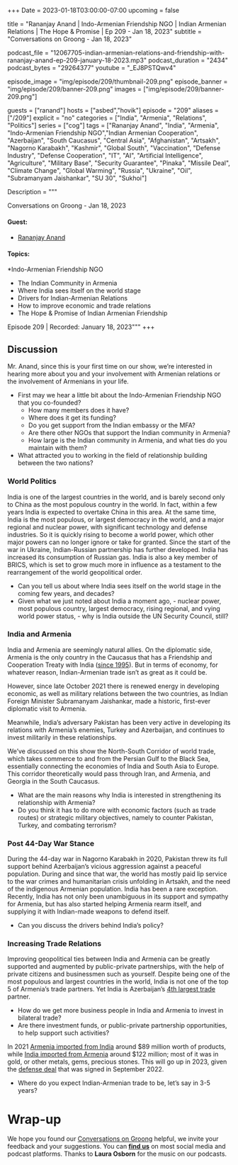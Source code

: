 +++
Date = 2023-01-18T03:00:00-07:00
upcoming = false

title = "Rananjay Anand | Indo-Armenian Friendship NGO | Indian Armenian Relations | The Hope & Promise | Ep 209 - Jan 18, 2023"
subtitle = "Conversations on Groong - Jan 18, 2023"

podcast_file = "12067705-indian-armenian-relations-and-friendship-with-rananjay-anand-ep-209-january-18-2023.mp3"
podcast_duration = "2434"
podcast_bytes = "29264377"
youtube = "_EJ8PSTQwv4"

episode_image = "img/episode/209/thumbnail-209.png"
episode_banner = "img/episode/209/banner-209.png"
images = ["img/episode/209/banner-209.png"]

guests = ["ranand"]
hosts = ["asbed","hovik"]
episode = "209"
aliases = ["/209"]
explicit = "no"
categories = ["India", "Armenia", "Relations", "Politics"]
series = ["cog"]
tags = ["Rananjay Anand", "India", "Armenia", "Indo-Armenian Friendship NGO","Indian Armenian Cooperation",  "Azerbaijan", "South Caucasus", "Central Asia", "Afghanistan", "Artsakh", "Nagorno Karabakh", "Kashmir", "Global South", "Vaccination", "Defense Industry", "Defense Cooperation", "IT", "AI", "Artificial Intelligence", "Agriculture", "Military Base", "Security Guarantee", "Pinaka", "Missile Deal", "Climate Change", "Global Warming", "Russia", "Ukraine", "Oil", "Subramanyam Jaishankar", "SU 30", "Sukhoi"]

Description = """

Conversations on Groong - Jan 18, 2023

#### Guest: 
* [Rananjay Anand](/guest/ranand)

#### Topics:
*Indo-Armenian Friendship NGO
* The Indian Community in Armenia
* Where India sees itself on the world stage
* Drivers for Indian-Armenian Relations
* How to improve economic and trade relations
* The Hope & Promise of Indian Armenian Friendship


Episode 209 | Recorded: January 18, 2023"""
+++

## Discussion

Mr. Anand, since this is your first time on our show, we’re interested in hearing more about you and your involvement with Armenian relations or the involvement of Armenians in your life.

* First may we hear a little bit about the Indo-Armenian Friendship NGO that you co-founded?
    * How many members does it have? 
    * Where does it get its funding?
    * Do you get support from the Indian embassy or the MFA?
    * Are there other NGOs that support the Indian community in Armenia?
    * How large is the Indian community in Armenia, and what ties do you maintain with them?
* What attracted you to working in the field of relationship building between the two nations?


### World Politics

India is one of the largest countries in the world, and is barely second only to China as the most populous country in the world. In fact, within a few years India is expected to overtake China in this area. At the same time, India is the most populous, or largest democracy in the world, and a major regional and nuclear power, with significant technology and defense industries. So it is quickly rising to become a world power, which other major powers can no longer ignore or take for granted. Since the start of the war in Ukraine, Indian-Russian partnership has further developed. India has increased its consumption of Russian gas. India is also a key member of BRICS, which is set to grow much more in influence as a testament to the rearrangement of the world geopolitical order.

* Can you tell us about where India sees itself on the world stage in the coming few years, and decades?
* Given what we just noted about India a moment ago, - nuclear power, most populous country, largest democracy, rising regional, and vying world power status, - why is India outside the UN Security Council, still?


### India and Armenia

India and Armenia are seemingly natural allies. On the diplomatic side, Armenia is the only country in the Caucasus that has a Friendship and Cooperation Treaty with India ([since 1995](http://www.mea.gov.in/portal/foreignrelation/armenia_brief_2013.pdf)). But in terms of economy, for whatever reason, Indian-Armenian trade isn’t as great as it could be.

However, since late October 2021 there is renewed energy in developing economic, as well as military relations between the two countries, as  Indian Foreign Minister Subramanyam Jaishankar, made a historic, first-ever diplomatic visit to Armenia. 

Meanwhile, India’s adversary Pakistan has been very active in developing its relations with Armenia’s enemies, Turkey and Azerbaijan, and continues to invest militarily in these relationships. 

We’ve discussed on this show the North-South Corridor of world trade, which takes commerce to and from the Persian Gulf to the Black Sea, essentially connecting the economies of India and South Asia to Europe. This corridor theoretically would pass through Iran, and Armenia, and Georgia in the South Caucasus.

* What are the main reasons why India is interested in strengthening its relationship with Armenia?
* Do you think it has to do more with economic factors (such as trade routes) or strategic military objectives, namely to counter Pakistan, Turkey, and combating terrorism?


### Post 44-Day War Stance

During the 44-day war in Nagorno Karabakh in 2020, Pakistan threw its full support behind Azerbaijan’s vicious aggression against a peaceful population. During and since that war, the world has mostly paid lip service to the war crimes and humanitarian crisis unfolding in Artsakh, and the need of the indigenous Armenian population. India has been a rare exception. Recently, India has not only been unambiguous in its support and sympathy for Armenia, but has also started helping Armenia rearm itself, and supplying it with Indian-made weapons to defend itself.

* Can you discuss the drivers behind India’s policy?


### Increasing Trade Relations

Improving geopolitical ties between India and Armenia can be greatly supported and augmented by public-private partnerships, with the help of private citizens and businessmen such as yourself. Despite being one of the most populous and largest countries in the world, India is not one of the top 5 of Armenia’s trade partners. Yet India is Azerbaijan’s [4th largest trade](https://www.indianembassybaku.gov.in/page/bilateral-brief/#:~:text=4.,in%20Baku%20in%20March%201999.) partner.

* How do we get more business people in India and Armenia to invest in bilateral trade?
* Are there investment funds, or public-private partnership opportunities, to help support such activities?

In 2021 [Armenia imported from India](https://tradingeconomics.com/armenia/imports/india) around $89 million worth of products, while [India imported from Armenia](https://tradingeconomics.com/armenia/imports/india) around $122 million; most of it was in gold, or other metals, gems, precious stones. This will go up in 2023, given the [defense deal](https://theprint.in/defence/artillery-to-rocket-launchers-armenia-turns-to-india-to-beef-up-defence-against-azerbaijan/1215570/) that was signed in September 2022.

* Where do you expect Indian-Armenian trade to be, let’s say in 3-5 years?


# Wrap-up

We hope you found our [Conversations on Groong](/series/cog/) helpful, we invite your feedback and your suggestions. You can [**find us**](https://linktr.ee/groong) on most social media and podcast platforms. Thanks to **Laura Osborn** for the music on our podcasts.
